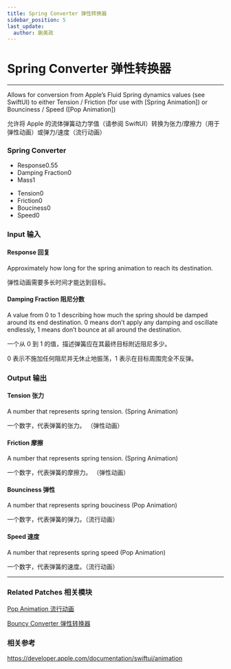 ```yaml
---
title: Spring Converter 弹性转换器
sidebar_position: 5
last_update:
  author: 蒯美政
---
```


# Spring Converter 弹性转换器

---

Allows for conversion from Apple’s Fluid Spring dynamics values (see SwiftUI) to either Tension / Friction (for use with [Spring Animation]) or Bounciness / Speed ([Pop Animation])

允许将 Apple 的流体弹簧动力学值（请参阅 SwiftUI）转换为张力/摩擦力（用于弹性动画）或弹力/速度（流行动画）

<div className="patch-container">
    <div className="patch processor">
        <h3>Spring Converter</h3>
        <ul className="inputs">
            <li>Response<span>0.55</span></li>
            <li>Damping Fraction<span>0</span></li>
            <li>Mass<span>1</span></li>
        </ul>
        <ul className="outputs">
            <li>Tension<span>0</span></li>
            <li>Friction<span>0</span></li>
            <li>Bouciness<span>0</span></li>
            <li>Speed<span>0</span></li>
        </ul>
    </div>
</div>

<div className="port-descriptions">
<div className="inputs">

### Input 输入

#### Response 回复

Approximately how long for the spring animation to reach its destination.

弹性动画需要多长时间才能达到目标。

#### Damping Fraction 阻尼分数

A value from 0 to 1 describing how much the spring should be damped around its end destination. 0 means don’t apply any damping and oscillate endlessly, 1 means don’t bounce at all around the destination.

一个从 0 到 1 的值，描述弹簧应在其最终目标附近阻尼多少。

0 表示不施加任何阻尼并无休止地振荡，1 表示在目标周围完全不反弹。

</div>
<div className="outputs">

### Output 输出

#### Tension 张力

A number that represents spring tension. (Spring Animation)

一个数字，代表弹簧的张力。 （弹性动画）

#### Friction 摩擦

A number that represents spring tension. (Spring Animation)

一个数字，代表弹簧的摩擦力。 （弹性动画）

#### Bounciness 弹性

A number that represents spring bouciness (Pop Animation)

一个数字，代表弹簧的弹力。（流行动画）

#### Speed 速度

A number that represents spring speed (Pop Animation)

一个数字，代表弹簧的速度。（流行动画）

</div>
</div>

---

### Related Patches 相关模块

[Pop Animation 流行动画](./Pop%20Animation.md)

[Bouncy Converter 弹性转换器](./Bouncy%20Converter.md)

### 相关参考

https://developer.apple.com/documentation/swiftui/animation
